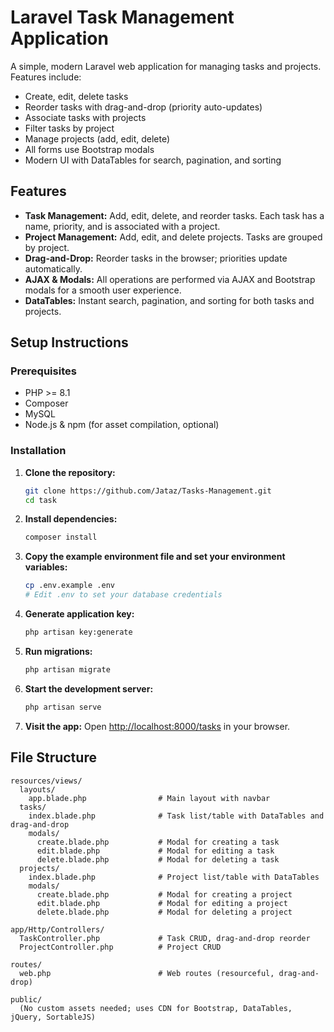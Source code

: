 # Laravel Task Management Application

A simple, modern Laravel web application for managing tasks and projects. Features include:

- Create, edit, delete tasks
- Reorder tasks with drag-and-drop (priority auto-updates)
- Associate tasks with projects
- Filter tasks by project
- Manage projects (add, edit, delete)
- All forms use Bootstrap modals
- Modern UI with DataTables for search, pagination, and sorting

## Features

- **Task Management:** Add, edit, delete, and reorder tasks. Each task has a name, priority, and is associated with a project.
- **Project Management:** Add, edit, and delete projects. Tasks are grouped by project.
- **Drag-and-Drop:** Reorder tasks in the browser; priorities update automatically.
- **AJAX & Modals:** All operations are performed via AJAX and Bootstrap modals for a smooth user experience.
- **DataTables:** Instant search, pagination, and sorting for both tasks and projects.

## Setup Instructions

### Prerequisites
- PHP >= 8.1
- Composer
- MySQL
- Node.js & npm (for asset compilation, optional)

### Installation
1. **Clone the repository:**
   ```sh
   git clone https://github.com/Jataz/Tasks-Management.git
   cd task
   ```
2. **Install dependencies:**
   ```sh
   composer install
   ```
3. **Copy the example environment file and set your environment variables:**
   ```sh
   cp .env.example .env
   # Edit .env to set your database credentials
   ```
4. **Generate application key:**
   ```sh
   php artisan key:generate
   ```
5. **Run migrations:**
   ```sh
   php artisan migrate
   ```

6. **Start the development server:**
   ```sh
   php artisan serve
   ```
7. **Visit the app:**
   Open [http://localhost:8000/tasks](http://localhost:8000/tasks) in your browser.

## File Structure

```
resources/views/
  layouts/
    app.blade.php                # Main layout with navbar
  tasks/
    index.blade.php              # Task list/table with DataTables and drag-and-drop
    modals/
      create.blade.php           # Modal for creating a task
      edit.blade.php             # Modal for editing a task
      delete.blade.php           # Modal for deleting a task
  projects/
    index.blade.php              # Project list/table with DataTables
    modals/
      create.blade.php           # Modal for creating a project
      edit.blade.php             # Modal for editing a project
      delete.blade.php           # Modal for deleting a project

app/Http/Controllers/
  TaskController.php             # Task CRUD, drag-and-drop reorder
  ProjectController.php          # Project CRUD

routes/
  web.php                        # Web routes (resourceful, drag-and-drop)

public/
  (No custom assets needed; uses CDN for Bootstrap, DataTables, jQuery, SortableJS)
```

